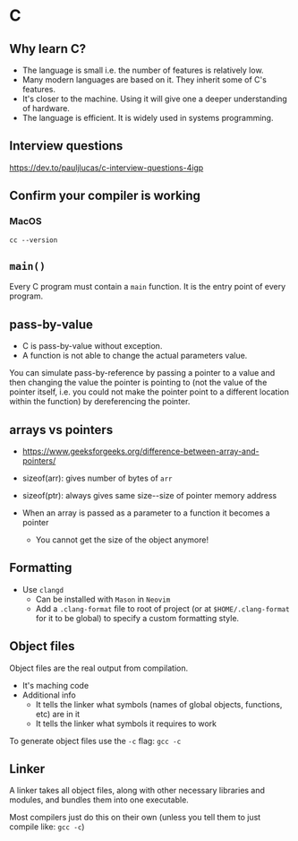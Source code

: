 # C 

## Why learn C?

- The language is small i.e. the number of features is relatively low.
- Many modern languages are based on it. They inherit some of C's features.
- It's closer to the machine. Using it will give one a deeper understanding of 
hardware. 
- The language is efficient. It is widely used in systems programming.

## Interview questions

https://dev.to/pauljlucas/c-interview-questions-4igp

## Confirm your compiler is working

### MacOS

`cc --version`

## `main()`

Every C program must contain a `main` function.
It is the entry point of every program. 

## pass-by-value

- C is pass-by-value without exception. 
- A function is not able to change the actual parameters value.

You can simulate pass-by-reference by passing a pointer to a value and then
changing the value the pointer is pointing to (not the value of the pointer itself, 
i.e. you could not make the pointer point to a different location within the function)
by dereferencing the pointer. 

## arrays vs pointers

- https://www.geeksforgeeks.org/difference-between-array-and-pointers/

- sizeof(arr): gives number of bytes of `arr`
- sizeof(ptr): always gives same size--size of pointer memory address

- When an array is passed as a parameter to a function it becomes a pointer
  - You cannot get the size of the object anymore!

## Formatting

- Use `clangd`
  - Can be installed with `Mason` in `Neovim`
  - Add a `.clang-format` file to root of project (or at `$HOME/.clang-format` for it 
  to be global) to specify a custom formatting style.

## Object files

Object files are the real output from compilation. 

- It's maching code
- Additional info
  - It tells the linker what symbols (names of global objects, functions, etc)
  are in it
  - It tells the linker what symbols it requires to work 

To generate object files use the `-c` flag: `gcc -c`

## Linker 

A linker takes all object files, along with other necessary libraries and modules,
and bundles them into one executable.

Most compilers just do this on their own (unless you tell them to just compile 
like: `gcc -c`)

